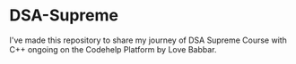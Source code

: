 # DSA-Supreme
I've made this repository to share my journey of DSA Supreme Course with C++ ongoing on the Codehelp Platform by Love Babbar.
